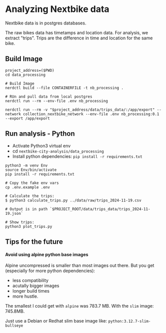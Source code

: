 # Analyzing Nextbike data

Nextbike data is in postgres databases.

The raw bikes data has timetamps and location data.
For analysis, we extract "trips".
Trips are the difference in time and location for the same bike.



## Build Image
```SHELL
project_address=($PWD)
cd data_processing

# Build Image
nerdctl build --file CONTAINERFILE -t nb_processing .

# RUn and pull data from local postgres
nerdctl run --rm --env-file .env nb_processing

nerdctl run --rm -v "$project_address/data/trips_data/:/app/export" --network collection_nextbike_network --env-file .env nb_processing:0.1 --export /app/export
```


## Run analysis - Python
- Activate Python3 virtual env
- cd `nextbike-city-analysis/data_processing`
- Install python dependencies: `pip install -r requirements.txt`

```SHELL
python3 -m venv Env
source Env/bin/activate
pip install -r requirements.txt

# Copy the fake env vars
cp .env.example .env

# Calculate the trips:
$ python3 calculate_trips.py ../data/raw/trips_2024-11-19.csv

# Output is in path `$PROJECT_ROOT/data/trips_data/trips_2024-11-19.json`

# Show trips:
python3 plot_trips.py
```


## Tips for the future
#### Avoid using alpine python base images
Alpine uncompressed is smaller than most images out there.
But you get (especially for more python dependencies):
- less compatibility
- acutally bigger images
- longer build times 
- more hustle.

The smallest I could get with `alpine` was 783.7 MB. 
With the `slim` image: 745.8MB.

Just use a Debian or Redhat slim base image like:
`python:3.12.7-slim-bullseye`
